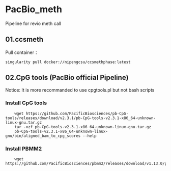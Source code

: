 # PacBio_meth
Pipeline for revio meth call


##  01.ccsmeth

Pull container：

    singularity pull docker://nipengcsu/ccsmethphase:latest


##    02.CpG tools (PacBio official Pipeline)

Notice: It is more recommanded to use cpgtools.pl but not bash scripts

### Install CpG tools
        
        wget https://github.com/PacificBiosciences/pb-CpG-tools/releases/download/v2.3.1/pb-CpG-tools-v2.3.1-x86_64-unknown-linux-gnu.tar.gz
        tar -xzf pb-CpG-tools-v2.3.1-x86_64-unknown-linux-gnu.tar.gz
        pb-CpG-tools-v2.3.1-x86_64-unknown-linux-gnu/bin/aligned_bam_to_cpg_scores --help

### Install PBMM2

        wget https://github.com/PacificBiosciences/pbmm2/releases/download/v1.13.0/pbmm2


        
